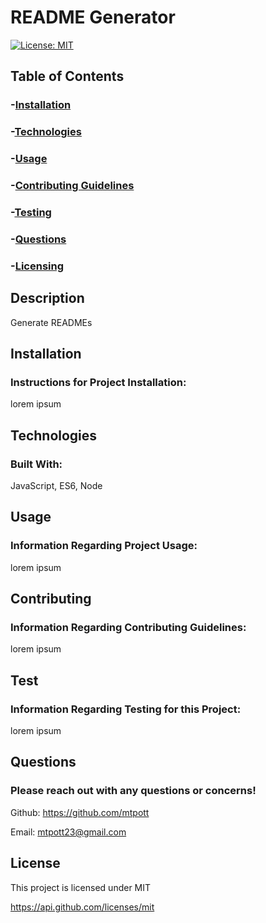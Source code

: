 
# README Generator

[![License: MIT](https://img.shields.io/badge/License-MIT-yellow.svg)](https://opensource.org/licenses/MIT)

## Table of Contents
### -[Installation](#installation)
### -[Technologies](#technologies)
### -[Usage](#usage)
### -[Contributing Guidelines](#contributing)
### -[Testing](#test)
### -[Questions](#questions)
### -[Licensing](#license)

## Description
Generate READMEs
  
## Installation
### Instructions for Project Installation:
lorem ipsum
  
## Technologies
### Built With:
JavaScript, ES6, Node

## Usage
### Information Regarding Project Usage:
lorem ipsum

## Contributing
### Information Regarding Contributing Guidelines:
lorem ipsum
  
## Test
### Information Regarding Testing for this Project:
lorem ipsum
  
## Questions
### Please reach out with any questions or concerns!
Github: https://github.com/mtpott

Email: mtpott23@gmail.com

## License
This project is licensed under MIT

https://api.github.com/licenses/mit
